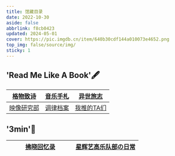 ```yaml
---
title: 馆藏目录
date: 2022-10-30
aside: false
abbrlink: f8cb0423
updated: 2024-05-01
cover: https://pic.imgdb.cn/item/640b30cdf144a010073e4652.png
top_img: false/source/img/
sticky: 1
---
```




## 'Read Me Like A Book'🖋️

|   [格物致诗](https://arrietty-fly.github.io/Book/格物致诗)   | [音乐手札](https://arrietty-fly.github.io/Book/音乐手札) |   [异世旅志](https://arrietty-fly.github.io/Book/异世旅志)   |
| :----------------------------------------------------------: | :------------------------------------------------------: | :----------------------------------------------------------: |
| [映像研究部](https://arrietty-fly.github.io/Book/映像研究部) | [调律档案](https://arrietty-fly.github.io/Book/调律档案) | [我推的TA们](https://arrietty-fly.github.io/Book/我推的TA们) |



## '3min'💭

| &nbsp;&nbsp;&nbsp;&nbsp;&nbsp;&nbsp;&nbsp;&nbsp;&nbsp;&nbsp;[拂晓回忆录](https://arrietty-fly.github.io/Book/拂晓回忆录)&nbsp;&nbsp;&nbsp;&nbsp;&nbsp;&nbsp;&nbsp;&nbsp;&nbsp;| [星辉艺高乐队部の日常](https://arrietty-fly.github.io/Book/星辉艺高乐队部の日常) |
| :----------------------------------------------------------: | :----------------------------------------------------------: |

